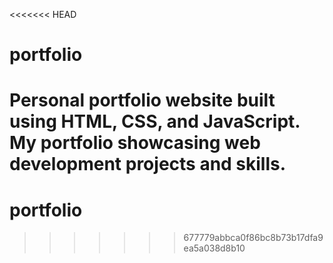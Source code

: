 <<<<<<< HEAD
# portfolio
Personal portfolio website built using HTML, CSS, and JavaScript.  My portfolio showcasing web development projects and skills.
=======
# portfolio
>>>>>>> 677779abbca0f86bc8b73b17dfa9ea5a038d8b10
